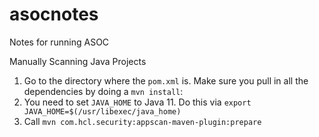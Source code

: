# asocnotes
Notes for running ASOC

Manually Scanning Java Projects
1. Go to the directory where the `pom.xml` is. Make sure you pull in all the dependencies by doing a `mvn install`:
1. You need to set `JAVA_HOME` to Java 11. Do this via `export JAVA_HOME=$(/usr/libexec/java_home)`
1. Call `mvn com.hcl.security:appscan-maven-plugin:prepare`
